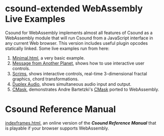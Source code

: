 # csound-extended WebAssembly Live Examples

Csound for WebAssembly implements almost all features of Csound as a WebAssembly 
module that will run Csound from a JavaScript interface in any current 
Web browser. This version includes useful plugin opcodes statically 
linked. Some live examples run from here:
    
1. [Minimal.html](https://gogins.github.io/csound-extended/minimal.html), a very basic example.
2. [Message from Another Planet](https://gogins.github.io/csound-extended/message.html), shows how to use interactive user controls.
3. [Scrims](https://gogins.github.io/csound-extended/scrims.html), shows interactive controls, real-time 3-dimensional fractal graphics, chord transformations.
4. [Duplex Audio](https://gogins.github.io/csound-extended/duplex.html), shows simultaneous audio input and output.
5. [CMask](https://gogins.github.io/csound-extended/cmask.html), demonstrates Andre Bartetzki's <a href="http://www.bartetzki.de/en/software.html" target="_blank">CMask</a> ported to WebAssembly.
    
# Csound Reference Manual 

[indexframes.html](https://gogins.github.io/csound-extended/html/indexframes.html), an online version of the _**Csound Reference Manual**_ that is playable if your browser supports WebAssembly.